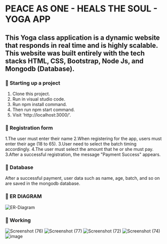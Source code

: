 # PEACE AS ONE - HEALS THE SOUL - YOGA APP

## This Yoga class application is a dynamic website that responds in real time and is highly scalable. This website was built entirely with the tech stacks HTML, CSS, Bootstrap, Node Js, and Mongodb (Database).

### 📌 Starting up a project
1. Clone this project.
2. Run in visual studio code.
3. Run npm install command.
4. Then run npm start command.
5. Visit 'http://localhost:3000/'.


### 📌 Registration form
1.The user must enter their name
2.When registering for the app, users must enter their age (18 to 65).
3.User need to select the batch timing accordingly.
4.The user must select the amount that he or she must pay.
3.After a successful registration, the message "Payment Success" appears.

### 📌 Database
After a successful payment, user data such as name, age, batch, and so on are saved in the mongodb database.

### 📌 ER DIAGRAM
![ER-Diagram](https://user-images.githubusercontent.com/70815887/207887112-f1a2e66b-fce4-47bd-8096-a6b1f63eb671.png)

### 📌 Working
![Screenshot (76)](https://user-images.githubusercontent.com/70815887/207890343-51b6453f-c0e3-45a3-8625-79030c6298d1.png)
![Screenshot (77)](https://user-images.githubusercontent.com/70815887/207890411-406039bb-8b1f-4af6-82d7-01d3c2673746.png)
![Screenshot (72)](https://user-images.githubusercontent.com/70815887/207890574-adbd7802-055b-4243-a8dc-658cf6cdf5d9.png)
![Screenshot (74)](https://user-images.githubusercontent.com/70815887/207890620-bb5593fd-2125-41e2-a715-ef8f58358206.png)
![image](https://user-images.githubusercontent.com/70815887/207891555-56ec5cf9-9a21-4678-add4-85728c06eb7b.png)



